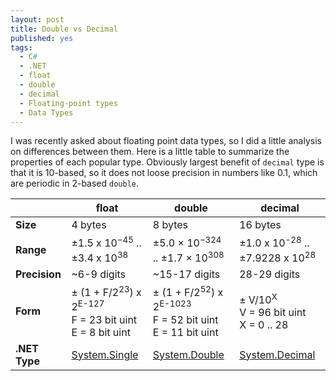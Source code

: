 ```yaml
---
layout: post
title: Double vs Decimal
published: yes
tags:
  - C#
  - .NET
  - float
  - double
  - decimal
  - Floating-point types
  - Data Types
---
```

I was recently asked about floating point data types, so I did a little analysis on differences between them. Here is a little table to summarize the properties of each popular type. Obviously largest benefit of `decimal` type is that it is 10-based, so it does not loose precision in numbers like 0.1, which are periodic in 2-based `double`.

|               | float       | double        | decimal      |
|---------------|-------------|---------------|--------------|
| **Size**      | 4 bytes     | 8 bytes       | 16 bytes     |
| **Range**     | ±1.5 x 10<sup>−45</sup> .. ±3.4 x 10<sup>38</sup> | ±5.0 × 10<sup>−324</sup> .. ±1.7 × 10<sup>308</sup> | ±1.0 x 10<sup>-28</sup> .. ±7.9228 x 10<sup>28</sup> |
| **Precision** | ~6-9 digits | ~15-17 digits | 28-29 digits |
| **Form**      | ± (1 + F/2<sup>23</sup>) x 2<sup>E-127</sup><br>F = 23 bit uint<br>E = 8 bit uint | ± (1 + F/2<sup>52</sup>) x 2<sup>E-1023</sup><br>F = 52 bit uint<br>E = 11 bit uint | ± V/10<sup>X</sup><br>V = 96 bit uint<br>X = 0 .. 28 |
| **.NET Type** | [System.Single](https://learn.microsoft.com/en-us/dotnet/api/system.single)       | [System.Double](https://learn.microsoft.com/en-us/dotnet/api/system.double)         | [System.Decimal](https://learn.microsoft.com/en-us/dotnet/api/system.decimal) |
